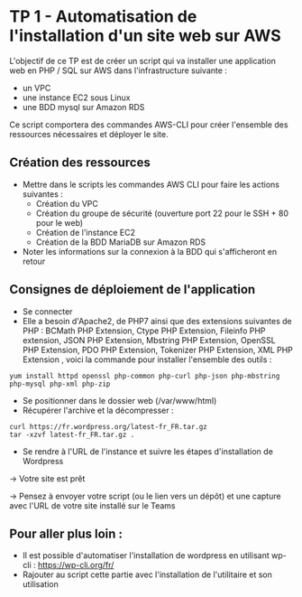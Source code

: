 # TP 1 - Automatisation de l'installation d'un site web sur AWS

L'objectif de ce TP est de créer un script qui va installer une application web en PHP / SQL sur AWS dans l'infrastructure suivante : 
* un VPC 
* une instance EC2 sous Linux
* une BDD mysql sur Amazon RDS  

Ce script comportera des commandes AWS-CLI pour créer l'ensemble des ressources nécessaires et déployer le site.

## Création des ressources
* Mettre dans le scripts les commandes AWS CLI pour faire les actions suivantes : 
  * Création du VPC
  * Création du groupe de sécurité (ouverture port 22 pour le SSH + 80 pour le web)
  * Création de l'instance EC2 
  * Création de la BDD MariaDB sur Amazon RDS 
* Noter les informations sur la connexion à la BDD qui s'afficheront en retour

## Consignes de déploiement de l'application
* Se connecter
* Elle a besoin d'Apache2, de PHP7 ainsi que des extensions suivantes de PHP : BCMath PHP Extension, Ctype PHP Extension, Fileinfo PHP extension, JSON PHP Extension, Mbstring PHP Extension, OpenSSL PHP Extension, PDO PHP Extension, Tokenizer PHP Extension, XML PHP Extension , voici la commande pour installer l'ensemble des outils :
```
yum install httpd openssl php-common php-curl php-json php-mbstring php-mysql php-xml php-zip

```
* Se positionner dans le dossier web (/var/www/html)
* Récupérer l'archive et la décompresser : 
```
curl https://fr.wordpress.org/latest-fr_FR.tar.gz
tar -xzvf latest-fr_FR.tar.gz . 
```
* Se rendre à l'URL de l'instance et suivre les étapes d'installation de Wordpress

-> Votre site est prêt

-> Pensez à envoyer votre script (ou le lien vers un dépôt) et une capture avec l'URL de votre site installé sur le Teams

## Pour aller plus loin : 

* Il est possible d'automatiser l'installation de wordpress en utilisant wp-cli : https://wp-cli.org/fr/ 
* Rajouter au script cette partie avec l'installation de l'utilitaire et son utilisation 
